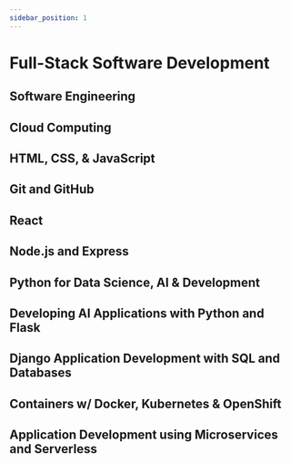 ```yaml
---
sidebar_position: 1
---
```


# Full-Stack Software Development 


## Software Engineering

## Cloud Computing

## HTML, CSS, & JavaScript

## Git and GitHub

## React

## Node.js and Express

## Python for Data Science, AI & Development

## Developing AI Applications with Python and Flask

## Django Application Development with SQL and Databases

## Containers w/ Docker, Kubernetes & OpenShift

## Application Development using Microservices and Serverless

